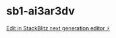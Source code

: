 # sb1-ai3ar3dv

[Edit in StackBlitz next generation editor ⚡️](https://stackblitz.com/~/github.com/987Nikola369/sb1-ai3ar3dv)